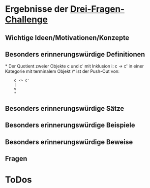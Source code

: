 ﻿<h1>Ergebnisse der <a href="http://math.stanford.edu/~vakil/threethings.html">Drei-Fragen-Challenge</a></h1>

<h2>Wichtige Ideen/Motivationen/Konzepte</h2>
	

<h2>Besonders erinnerungswürdige Definitionen</h2>
* Der Quotient zweier Objekte c und c' mit Inklusion i: c -> c' in einer Kategorie mit terminalem Objekt \* ist der Push-Out von:

		c -> c'  
		|  
		v   
		*


<h2>Besonders erinnerungswürdige Sätze</h2>


<h2>Besonders erinnerungswürdige Beispiele</h2>


<h2>Besonders erinnerungswürdige Beweise</h2>



<h2>Fragen</h2>


<h1>ToDos</h1>

